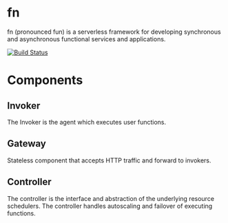 # fn
fn (pronounced fun) is a serverless framework for developing synchronous and asynchronous functional services and applications.

[![Build Status](https://travis-ci.org/andrewmccall/fn.svg?branch=master)](https://travis-ci.org/andrewmccall/fn)

# Components

## Invoker

The Invoker is the agent which executes user functions. 

## Gateway

Stateless component that accepts HTTP traffic and forward to invokers.

## Controller

The controller is the interface and abstraction of the underlying resource schedulers. 
The controller handles autoscaling and failover of executing functions.

